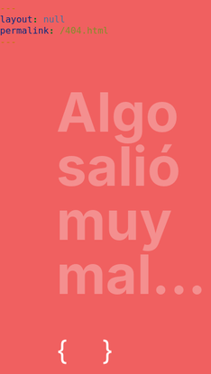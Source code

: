 ```yaml
---
layout: null
permalink: /404.html
---
```

<html>
<head>
    <meta http-equiv="content-type" content="text/html; charset=UTF-8"><meta charset="utf-8">
    <title>ERROR 404 / No encontrado</title>
    <meta name="viewport" content=" initial-scale=1">
    <meta name="description" content="Error 404">
    <link href="https://fonts.googleapis.com/css?family=IBM+Plex+Mono" rel="stylesheet">
    <script src="https://kit.fontawesome.com/9e0862d65b.js"></script>
    <style>
      article,aside,details,figcaption,figure,footer,header,hgroup,hr,menu,nav,section{display:block}a,hr{padding:0}a,a:visited,ins{text-decoration:none}nav ul,ul{list-style:none}li,ul{display:inline-block}abbr,address,article,aside,audio,b,blockquote,body,canvas,caption,cite,code,dd,del,details,dfn,div,dl,dt,em,fieldset,figcaption,figure,footer,form,h1,h2,h3,h4,h5,h6,header,hgroup,html,i,iframe,img,ins,kbd,label,legend,li,mark,menu,nav,object,ol,p,pre,q,samp,section,small,span,strong,sub,summary,sup,table,tbody,td,tfoot,th,thead,time,tr,ul,var,video{margin:0;padding:0;border:0;outline:0;font-size:100%;vertical-align:baseline;background:0 0}input,select,ul{vertical-align:middle}ins,mark{background-color:#ff9;color:#000}body{line-height:1}blockquote,q{quotes:none}blockquote:after,blockquote:before,q:after,q:before{content:'';content:none}a{margin:0;font-size:100%;vertical-align:baseline;background:0 0}mark{font-style:italic;font-weight:700}del{text-decoration:line-through}abbr[title],dfn[title]{border-bottom:1px dotted;cursor:help}table{border-collapse:collapse;border-spacing:0}hr{height:1px;border:0;border-top:1px solid #ccc;margin:1em 0}*{box-sizing:border-box}html{background-color:#f06060;color:#fff;font-size:16px;font-family:'IBM Plex Mono',monospace}@media screen and (max-width:600px){html{font-size:10px}}#container{width:calc(100% - 100px);max-width:700px;min-width:300px;margin:0 auto;padding:50px}h1{font-size:14rem}h2{font-size:6rem;color:#f48f8f}footer{margin-top:4rem;color:#fff}a,a:visited{color:inherit}ul{line-height:3rem;font-size:2rem}ul:before{content:"{";font-size:3rem}ul:after{content:"}";font-size:3rem}li{margin:0 .25rem}
    </style>
</head>
<body>
    <div id="container">
        <h1><i class="fas fa-sad-tear"></i></h1>
        <h2>Algo salió muy mal...</h2>
        <footer>
            <ul>
                <li><a href="https://diego.belmar.cc" title="Ir al inicio"><i class="fas fa-home"></i></a></li>
                <li><a href="https://diego.belmar.cc/#contacto" title="Avísame del error"><i class="fas fa-envelope"></i></a></li>
                <li><a href="https://diego.belmar.cc" title="ERROR 404 - La página o archivo solicitado no existe."><i class="fas fa-exclamation-circle"></i></a></li>
            </ul>
        </footer>
    </div>
</body>
</html>
